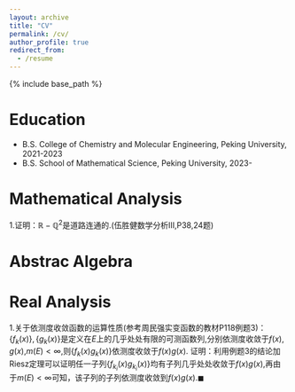 ```yaml
---
layout: archive
title: "CV"
permalink: /cv/
author_profile: true
redirect_from:
  - /resume
---
```


{% include base_path %}

Education
======
* B.S. College of Chemistry and Molecular Engineering, Peking University, 2021-2023
* B.S. School of Mathematical Science, Peking University, 2023-

Mathematical Analysis
======
1.证明：$\mathbb{R}-\mathbb{Q}^2$是道路连通的.(伍胜健数学分析III,P38,24题)

Abstrac Algebra
======

Real Analysis
======
1.关于依测度收敛函数的运算性质(参考周民强实变函数的教材P118例题3)：
$\{f_k(x)\},\{g_k(x)\}$是定义在$E$上的几乎处处有限的可测函数列,分别依测度收敛于$f(x),g(x)$,$m(E)<\infty$,则$\{f_k(x)g_k(x)\}$依测度收敛于$f(x)g(x)$.
证明：利用例题3的结论加Riesz定理可以证明任一子列$\{f_k_i(x)g_k_i(x)\}$均有子列几乎处处收敛于$f(x)g(x)$,再由于$m(E)<\infty$可知，该子列的子列依测度收敛到$f(x)g(x)$.$\blacksquare$








